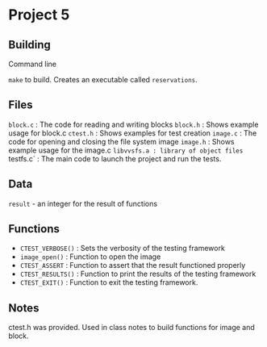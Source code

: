 # Project 5

## Building

Command line

`make` to build. Creates an executable called `reservations`.

## Files

`block.c` : The code for reading and writing blocks
`block.h` : Shows example usage for block.c
`ctest.h` : Shows examples for test creation
`image.c` : The code for opening and closing the file system image
`image.h` : Shows example usage for the image.c
`libvvsfs.a : library of object files
`testfs.c` : The main code to launch the project and run the tests.

## Data
`result` - an integer for the result of functions

## Functions
* `CTEST_VERBOSE()` : Sets the verbosity of the testing framework
* `image_open()` : Function to open the image
* `CTEST_ASSERT` : Function to assert that the result functioned properly
* `CTEST_RESULTS()` : Function to print the results of the testing framework
* `CTEST_EXIT()` : Function to exit the testing framework. 

## Notes
ctest.h was provided. Used in class notes to build functions for image and block. 

